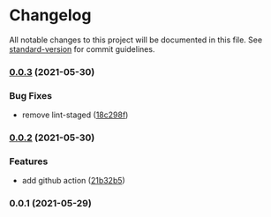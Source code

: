 # Changelog

All notable changes to this project will be documented in this file. See [standard-version](https://github.com/conventional-changelog/standard-version) for commit guidelines.

### [0.0.3](https://github.com/mili-project-manager/mtpl-conventional-commits/compare/v0.0.2...v0.0.3) (2021-05-30)


### Bug Fixes

* remove lint-staged ([18c298f](https://github.com/mili-project-manager/mtpl-conventional-commits/commit/18c298fbe86cee3512932957c0e6192644807db2))

### [0.0.2](https://github.com/mili-project-manager/mtpl-conventional-commits/compare/v0.0.1...v0.0.2) (2021-05-30)


### Features

* add github action ([21b32b5](https://github.com/mili-project-manager/mtpl-conventional-commits/commit/21b32b5b5453566af8267a4647f93ce5b1cfd310))

### 0.0.1 (2021-05-29)
